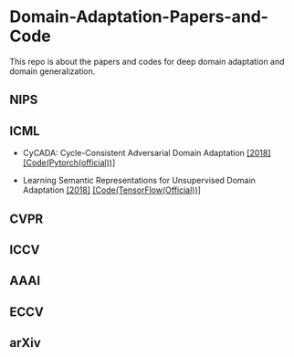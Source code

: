 # Domain-Adaptation-Papers-and-Code

This repo is about the papers and codes for deep domain adaptation and domain generalization. 

## NIPS

## ICML

* CyCADA: Cycle-Consistent Adversarial Domain Adaptation [[2018]](http://proceedings.mlr.press/v80/hoffman18a.html) [[Code(Pytorch(official))]](https://github.com/jhoffman/cycada_release)

* Learning Semantic Representations for Unsupervised Domain Adaptation [[2018]](http://proceedings.mlr.press/v80/xie18c.html) [[Code(TensorFlow(Official))]](https://github.com/Mid-Push/Moving-Semantic-Transfer-Network)

## CVPR



## ICCV


## AAAI


## ECCV


## arXiv
